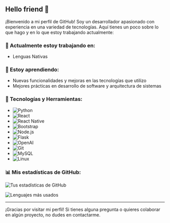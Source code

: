 ## Hello friend 👋

¡Bienvenido a mi perfil de GitHub! Soy un desarrollador apasionado con experiencia en una variedad de tecnologías. Aquí tienes un poco sobre lo que hago y en lo que estoy trabajando actualmente:

### 🔭 Actualmente estoy trabajando en:
- Lenguas Nativas

### 🌱 Estoy aprendiendo:
- Nuevas funcionalidades y mejoras en las tecnologías que utilizo
- Mejores prácticas en desarrollo de software y arquitectura de sistemas

### 🚀 Tecnologías y Herramientas:
- ![Python](https://img.shields.io/badge/-Python-3776AB?style=flat&logo=python&logoColor=white)
- ![React](https://img.shields.io/badge/-React-61DAFB?style=flat&logo=react&logoColor=white)
- ![React Native](https://img.shields.io/badge/-React%20Native-61DAFB?style=flat&logo=react&logoColor=white)
- ![Bootstrap](https://img.shields.io/badge/-Bootstrap-7952B3?style=flat&logo=bootstrap&logoColor=white)
- ![Node.js](https://img.shields.io/badge/-Node.js-339933?style=flat&logo=node.js&logoColor=white)
- ![Flask](https://img.shields.io/badge/-Flask-000000?style=flat&logo=flask&logoColor=white)
- ![OpenAI](https://img.shields.io/badge/-OpenAI-412991?style=flat&logo=openai&logoColor=white)
- ![Git](https://img.shields.io/badge/-Git-F05032?style=flat&logo=git&logoColor=white)
- ![MySQL](https://img.shields.io/badge/-MySQL-4479A1?style=flat&logo=mysql&logoColor=white)
- ![Linux](https://img.shields.io/badge/-Linux-FCC624?style=flat&logo=linux&logoColor=black)

### 📊 Mis estadísticas de GitHub:
![Tus estadísticas de GitHub](https://github-readme-stats.vercel.app/api?username=Niettzche&show_icons=true&theme=radical)

![Lenguajes más usados](https://github-readme-stats.vercel.app/api/top-langs/?username=Niettzche&layout=compact&theme=radical)

---

¡Gracias por visitar mi perfil! Si tienes alguna pregunta o quieres colaborar en algún proyecto, no dudes en contactarme.

